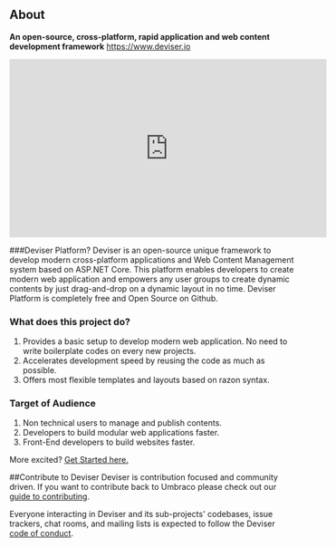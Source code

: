 ﻿## About
**An open-source, cross-platform, rapid application and web content development framework** <a href="https://www.deviser.io">https://www.deviser.io</a>

<iframe width="560" height="315" src="https://www.youtube.com/embed/nbaz6DsqXhU" frameborder="0" allow="autoplay; encrypted-media" allowfullscreen></iframe>

###Deviser Platform?
Deviser is an open-source unique framework to develop modern cross-platform applications and Web Content Management system based on ASP.NET Core. This platform enables developers to create modern web application and empowers any user groups to create dynamic contents by just drag-and-drop on a dynamic layout in no time. Deviser Platform is completely free and Open Source on Github.

### What does this project do?
1. Provides a basic setup to develop modern web application. No need to write boilerplate codes on every new projects.
2. Accelerates development speed by reusing the code as much as possible.
3. Offers most flexible templates and layouts based on razon syntax.

### Target of Audience
1. Non technical users to manage and publish contents.
2. Developers to build modular web applications faster.
3. Front-End developers to build websites faster.

More excited? [Get Started here.](https://www.deviser.io/docs/guide/get-started.html)

##Contribute to Deviser
Deviser is contribution focused and community driven. If you want to contribute back to Umbraco please check out our [guide to contributing](CONTRIBUTING.md).

Everyone interacting in Deviser and its sub-projects' codebases, issue trackers, chat rooms, and mailing lists is expected to follow the Deviser [code of conduct](https://www.deviser.io/codeofconduct).
